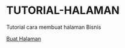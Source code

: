 # TUTORIAL-HALAMAN
Tutorial cara membuat halaman Bisnis

[Buat Halaman](https://m.facebook.com/pages/creation/?ref_type=pages_tab_launch_point)
